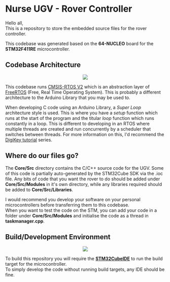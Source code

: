 # Nurse UGV - Rover Controller
Hello all,  
This is a repository to store the embedded source files for the rover controller.  

This codebase was generated based on the **64-NUCLEO** board for the **STM32F411RE** microcontroller.  

## Codebase Architecture  
<p align="center">  
  <img src="https://www.freertos.org/fr-content-src/uploads/2018/07/logo-1.jpg">  
</p>  

This codebase runs [CMSIS-RTOS V2](https://www.keil.com/pack/doc/CMSIS/RTOS2/html/group__CMSIS__RTOS.html) which is an abstraction layer of [FreeRTOS](https://www.freertos.org/a00106.html) (Free, Real Time Operating System). This is probably a different architecture to the Arduino Library that you may be used to.

When developing C code using an Arduino Library, a *Super Loop* architecture style is used. This is where you have a *setup* function which runs at the start of the program and the titular *loop* function which runs constantly in a loop. This is different to developing in an RTOS where multiple threads are created and run concurrently by a scheduler that switches between threads. For more information on this, I'd recommend the [DigiKey tutorial](https://www.digikey.com.au/en/videos/d/digi-key-electronics/introduction-to-rtos-part-1-what-is-a-real-time-operating-system-rtos) series.  

## Where do our files go?  
The **Core/Src** directory contains the C/C++ source code for the UGV. Some of this code is partially auto-generated by the STM32Cube SDK via the .ioc file. Any bits of code that you want the rover to do should be added under **Core/Src/Modules** in it's own directory, while any libraries required should be added to **Core/Src/Libraries**.

I would recommend you develop your software on your personal microcontrollers before transferring them to this codebase.  
When you want to test the code on the STM, you can add your code in a folder under **Core/Src/Modules** and initialise the code as a thread in **taskmanager.cpp**. 

## Build/Development Environment  
<p align="center">  
  <img src="https://www.disk91.com/wp-content/uploads/2020/06/stm32-cube-ide.png"/>  
</p>  
  
To build this repository you will require the [**STM32CubeIDE**](https://www.st.com/en/development-tools/stm32cubeide.html) to run the build target for the microcontroller.  
To simply develop the code without running build targets, any IDE should be fine.  


